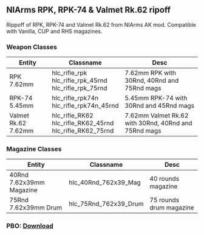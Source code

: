 ## NIArms RPK, RPK-74 & Valmet Rk.62 ripoff
Rippoff of RPK, RPK-74 and Valmet Rk.62 from NIArms AK mod. Compatible with Vanilla, CUP and RHS magazines.

### Weapon Classes
Entity | Classname | Desc
------------ | ------------- | -------------
RPK 7.62mm | hlc_rifle_rpk<br />hlc_rifle_rpk_45rnd<br />hlc_rifle_rpk_75rnd | 7.62mm RPK with 30Rnd, 40Rnd and 75Rnd mags |
RPK-74 5.45mm | hlc_rifle_rpk74n<br />hlc_rifle_rpk74n_45rnd | 5.45mm RPK-74 with 30Rnd and 45Rnd mags |
Valmet Rk.62 7.62mm | hlc_rifle_RK62<br />hlc_rifle_RK62_45rnd<br />hlc_rifle_RK62_75rnd | 7.62mm Valmet Rk.62 with 30Rnd, 40Rnd and 75Rnd mags |

### Magazine Classes
Entity | Classname | Desc
------------ | ------------- | -------------
40Rnd 7.62x39mm Magazine | hlc_40Rnd_762x39_Mag | 40 rounds magazine
75Rnd 7.62x39mm Drum | hlc_75Rnd_762x39_Drum | 75 rounds drum magazine

### PBO: [Download](https://drive.google.com/open?id=1j-_EcZAUxHLRrM3lpeViupDLlOXGNaj0)
